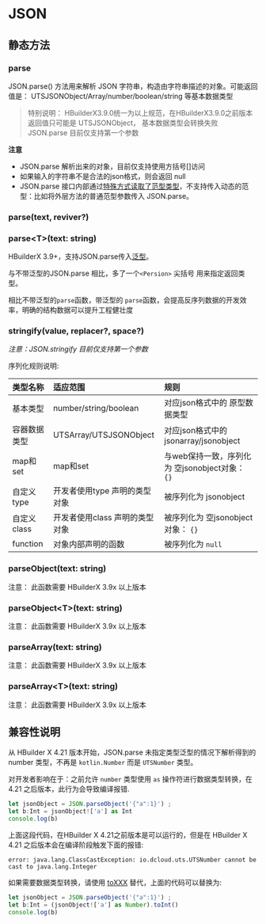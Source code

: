 # JSON

## 静态方法

### parse

JSON.parse() 方法用来解析 JSON 字符串，构造由字符串描述的对象。可能返回值是： UTSJSONObject/Array/number/boolean/string 等基本数据类型


> 特别说明：
> HBuilderX3.9.0统一为以上规范，在HBuilderX3.9.0之前版本 返回值只可能是 UTSJSONObject， 基本数据类型会转换失败
> JSON.parse 目前仅支持第一个参数

<!-- UTSJSON.JSON.parse_tip.test -->

**注意**

- JSON.parse 解析出来的对象，目前仅支持使用方括号[]访问
- 如果输入的字符串不是合法的json格式，则会返回 null
- JSON.parse 接口内部通过[特殊方式读取了范型类型](../generics.md#使用限制)，不支持传入动态的范型：比如将外层方法的普通范型参数传入 JSON.parse。

### parse(text, reviver?)

<!-- UTSJSON.JSON.parse.description -->

<!-- UTSJSON.JSON.parse.param -->

<!-- UTSJSON.JSON.parse.returnValue -->

<!-- UTSJSON.JSON.parse.test -->

<!-- UTSJSON.JSON.parse.compatibility -->

<!-- UTSJSON.JSON.parse.tutorial -->

### parse\<T\>(text: string)

<!-- UTSJSON.JSON.parse_1.description -->

<!-- UTSJSON.JSON.parse_1.param -->

<!-- UTSJSON.JSON.parse_1.returnValue -->

<!-- UTSJSON.JSON.parse_1.test -->

HBuilderX 3.9+，支持JSON.parse传入[泛型](../generics.md)。

与不带泛型的JSON.parse 相比，多了一个`<Persion>` 尖括号 用来指定返回类型。

相比不带泛型的`parse`函数，带泛型的 `parse`函数，会提高反序列数据的开发效率，明确的结构数据可以提升工程健壮度

<!-- UTSJSON.JSON.parse_1.compatibility -->

### stringify(value, replacer?, space?)

*注意：JSON.stringify 目前仅支持第一个参数*

<!-- UTSJSON.JSON.stringify.description -->

<!-- UTSJSON.JSON.stringify.param -->

<!-- UTSJSON.JSON.stringify.returnValue -->

<!-- UTSJSON.JSON.stringify.test -->

序列化规则说明:

|类型名称   |适应范围                       |规则|
|:--        |:--                            |:--|
|基本类型    |number/string/boolean          |对应json格式中的 原型数据类型|
|容器数据类型|UTSArray/UTSJSONObject         |对应json格式中的 jsonarray/jsonobject|
|map和set   |map和set                       |与web保持一致，序列化为 空jsonobject对象： `{}`|
|自定义type  |开发者使用type 声明的类型对象    |被序列化为 jsonobject|
|自定义class |开发者使用class 声明的类型对象   |被序列化为 空jsonobject对象： `{}` |
|function   |对象内部声明的函数               |被序列化为 `null` |


### parseObject(text: string)

注意： 此函数需要 HBuilderX 3.9x 以上版本

<!-- UTSJSON.JSON.parseObject.description -->

<!-- UTSJSON.JSON.parseObject.param -->

<!-- UTSJSON.JSON.parseObject.returnValue -->

<!-- UTSJSON.JSON.parseObject.test -->

<!-- UTSJSON.JSON.parseObject.compatibility -->

### parseObject\<T\>(text: string)

注意： 此函数需要 HBuilderX 3.9x 以上版本

<!-- UTSJSON.JSON.parseObject_1.description -->

<!-- UTSJSON.JSON.parseObject_1.param -->

<!-- UTSJSON.JSON.parseObject_1.returnValue -->

<!-- UTSJSON.JSON.parseObject_1.test -->

<!-- UTSJSON.JSON.parseObject_1.compatibility -->

### parseArray(text: string)

注意： 此函数需要 HBuilderX 3.9x 以上版本

<!-- UTSJSON.JSON.parseArray.description -->

<!-- UTSJSON.JSON.parseArray.param -->

<!-- UTSJSON.JSON.parseArray.returnValue -->

<!-- UTSJSON.JSON.parseArray.test -->

<!-- UTSJSON.JSON.parseArray.compatibility -->

### parseArray\<T\>(text: string)

注意： 此函数需要 HBuilderX 3.9x 以上版本

<!-- UTSJSON.JSON.parseArray_1.description -->

<!-- UTSJSON.JSON.parseArray_1.param -->

<!-- UTSJSON.JSON.parseArray_1.returnValue -->

<!-- UTSJSON.JSON.parseArray_1.test -->

<!-- UTSJSON.JSON.parseArray_1.compatibility -->

<!-- UTSJSON.JSON.tutorial -->

## 兼容性说明


从 HBuilder X 4.21 版本开始，JSON.parse 未指定类型泛型的情况下解析得到的 number 类型，不再是 `kotlin.Number` 而是 `UTSNumber` 类型。

对开发者影响在于：之前允许 `number` 类型使用 `as` 操作符进行数据类型转换，在4.21 之后版本，此行为会导致编译报错.

```ts
let jsonObject = JSON.parseObject('{"a":1}') ;
let b:Int = jsonObject!['a'] as Int
console.log(b)
```

上面这段代码，在HBuilder X 4.21之前版本是可以运行的，但是在 HBuilder X 4.21 之后版本会在编译阶段触发下面的报错:

```
‌error: java.lang.ClassCastException: io.dcloud.uts.UTSNumber cannot be cast to java.lang.Integer‌
```

如果需要数据类型转换，请使用  [toXXX](https://doc.dcloud.net.cn/uni-app-x/uts/data-type.html#kotlin ) 替代，上面的代码可以替换为:

```ts
let jsonObject = JSON.parseObject('{"a":1}') ;
let b:Int = (jsonObject!['a'] as Number).toInt()
console.log(b)
```
